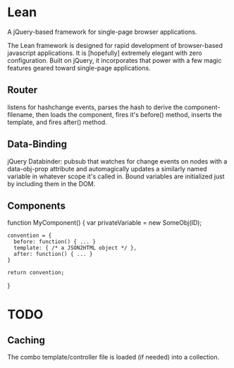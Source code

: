 Lean
====

A jQuery-based framework for single-page browser applications.

  The Lean framework is designed for rapid development of browser-based
javascript applications.  It is [hopefully] extremely elegant with zero
configuration.  Built on jQuery, it incorporates that power with a few magic
features geared toward single-page applications.


Router
------
  listens for hashchange events, parses the hash to derive the
component-filename, then loads the component, fires it's before() method,
inserts the template, and fires after() method.

Data-Binding
------------
  jQuery Databinder: pubsub that watches for change events on nodes with a
data-obj-prop attribute and automagically updates a similarly named variable in
whatever scope it's called in.  Bound variables are initialized just by
including them in the DOM.

Components
----------
  function MyComponent() {
    var privateVariable = new SomeObj(ID);

    convention = {
      before: function() { ... }
      template: { /* a JSON2HTML object */ },
      after: function() { ... }
    }

    return convention;
  }


TODO
====
  
Caching
-------
  The combo template/controller file is loaded (if needed) into a collection.

